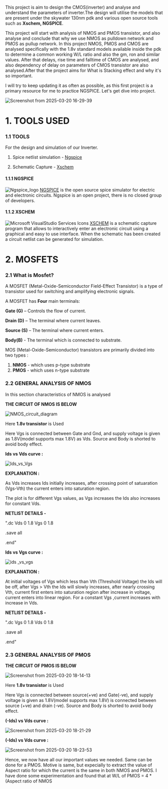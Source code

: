 This project is aim to design the CMOS(inverter) and analyse and understand the parameters of inverter.The design will utilise the models that are present under the skywater 130nm pdk and various open source tools such as **Xschem, NGSPICE**. 

This project will start with analysis of NMOS and PMOS transistor, and also analyse and conclude that why we use NMOS as pulldown network and PMOS as pullup network. In this project NMOS, PMOS and CMOS are analysed specifically with the 1.8v standard models available inside the pdk to determine a common working W/L ratio and also the gm, ron and similar values. After that delays, rise time and falltime of CMOS are analysed, and also dependency of delay on parameters of CMOS transistor are also analysed.After that the project aims for What is Stacking effect and why it's so important.

I will try to keep updating it as often as possible, as this first project is a primary resource for me to practice NGSPICE.
Let's get dive into project.

![Screenshot from 2025-03-20 16-29-39](https://github.com/user-attachments/assets/9ac0b2b0-8dbb-4add-9d68-ad8bd175ce39)

# 1. TOOLS USED
### 1.1 TOOLS
For the design and simulation of our Inverter.
1. Spice netlist simulation - [Ngspice](https://www.google.com/url?sa=t&source=web&rct=j&opi=89978449&url=https://ngspice.sourceforge.io/&ved=2ahUKEwj9xLOHxpiMAxWUyTgGHSAGFsQQFnoECBgQAQ&usg=AOvVaw1y5lBu-299IDB2s0iFlbAq)
   
2. Schematic Capture - [Xschem](https://www.google.com/url?sa=t&source=web&rct=j&opi=89978449&url=https://xschem.sourceforge.io/&ved=2ahUKEwjZ07-QxpiMAxXR1jgGHcDTNxwQFnoECAoQAQ&usg=AOvVaw3Be5DCo5JMY_Q9MXu_uhqk)

#### 1.1.1 NGSPICE
![Ngspice_logo](https://github.com/user-attachments/assets/04d98717-d27f-4f88-af40-06a0295f4c5c)
[NGSPICE](https://www.google.com/url?sa=t&source=web&rct=j&opi=89978449&url=https://ngspice.sourceforge.io/&ved=2ahUKEwj9xLOHxpiMAxWUyTgGHSAGFsQQFnoECBgQAQ&usg=AOvVaw1y5lBu-299IDB2s0iFlbAq) is the open source spice simulator for electric and electronic circuits. Ngspice is an open project, there is no closed group of developers.

#### 1.1.2 XSCHEM
![Microsoft VisualStudio Services Icons](https://github.com/user-attachments/assets/08bc6512-bbd4-489e-9e93-080c41d32f0c)
[XSCHEM](https://www.google.com/url?sa=t&source=web&rct=j&opi=89978449&url=https://ngspice.sourceforge.io/&ved=2ahUKEwj9xLOHxpiMAxWUyTgGHSAGFsQQFnoECBgQAQ&usg=AOvVaw1y5lBu-299IDB2s0iFlbAq) is a schematic capture program that allows to interactively enter an electronic circuit using a graphical and easy to use interface. When the schematic has been created a circuit netlist can be generated for simulation.

# 2. MOSFETS
### 2.1 What is Mosfet?
A MOSFET (Metal-Oxide-Semiconductor Field-Effect Transistor) is a type of transistor used for switching and amplifying electronic signals.

A MOSFET has **Four** main terminals:

  **Gate (G)**   – Controls the flow of current.
  
  **Drain (D)**  – The terminal where current leaves.
  
  **Source (S)** – The terminal where current enters.
  
  **Body(B)**   - The terminal which is connected to substrate.

MOS (Metal-Oxide-Semiconductor) transistors are primarily divided into two types :
1. **NMOS** - which uses p-type substrate 
2. **PMOS** - which uses n-type substrate
### 2.2 GENERAL ANALYSIS OF NMOS
In this section characteristics of NMOS is analysed

**THE CIRCUIT OF NMOS IS BELOW**

![NMOS_circuit_diagram](https://github.com/user-attachments/assets/f8dbb207-d059-4705-bc56-bd27b607a3d3)

Here **1.8v transistor** is Used

Here Vgs is connected between Gate and Gnd, and supply voltage is given as 1.8V(model supports max 1.8V) as Vds. 
Source and Body is shorted to avoid body effect.

**Ids vs Vds curve  :**

![Ids_vs_Vgs](https://github.com/user-attachments/assets/8910c25e-ba8a-44d3-b146-f28dc48b3734)

**EXPLANATION :**

As Vds increases Ids initially increases, after crossing point of satuaration (Vgs-Vth) the current enters into saturation region.

The plot is for different Vgs values, as Vgs increases the Ids also increases for constant Vds.

**NETLIST DETAILS -**

".dc Vds 0 1.8 Vgs 0 1.8

.save all

.end"

**Ids vs Vgs curve :**

![ids _vs_vgs](https://github.com/user-attachments/assets/306f53e1-bc32-4732-885c-3c9b3bba4b14)


**EXPLANATION :**

At initial voltages  of Vgs which less than Vth (Threshold Voltage) the Ids will be off, after Vgs > Vth the Ids will
slowly increases, after nearly crossing Vth, current first enters into saturation region after increase in voltage, current enters into linear region. For a constant Vgs ,current increases with increase in Vds.

**NETLIST DETAILS -** 

".dc Vgs 0 1.8 Vds 0 1.8

.save all

.end"

### 2.3 GENERAL ANALYSIS OF PMOS

**THE CIRCUIT OF PMOS IS BELOW**

![Screenshot from 2025-03-20 18-14-13](https://github.com/user-attachments/assets/933924c3-9843-4cdb-82f5-a50ac6711e03)


Here **1.8v transistor** is Used

Here Vgs is connected between source(+ve) and Gate(-ve), and supply voltage is given as 1.8V(model supports max 1.8V) is connected between source (+ve) and drain (-ve). 
Source and Body is shorted to avoid body effect.

**(-Ids) vs Vds curve :**

![Screenshot from 2025-03-20 18-21-29](https://github.com/user-attachments/assets/41a507d9-8614-45c0-924b-d846b106a8a0)


**(-Ids) vs Vds curve :**

![Screenshot from 2025-03-20 18-23-53](https://github.com/user-attachments/assets/b0a9448f-1d26-4270-a13c-7e65d74784d1)

Hence, we now have all our important values we needed. Same can be done for a PMOS. Motive is same, but expecially to extract the value of Aspect ratio for which the current is the same in both NMOS and PMOS. I have done some experimentation and found that at W/L of PMOS = 4 * (Aspect ratio of NMOS







  

  

  

  



